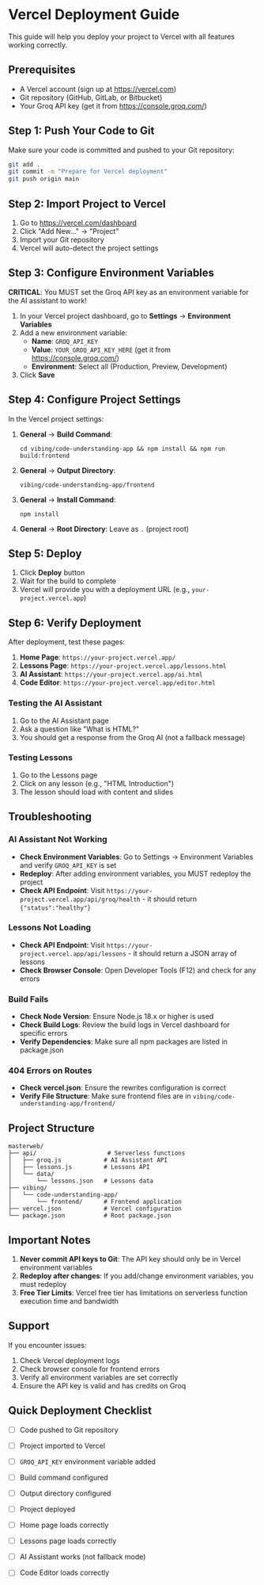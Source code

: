 # Vercel Deployment Guide

This guide will help you deploy your project to Vercel with all features working correctly.

## Prerequisites

- A Vercel account (sign up at https://vercel.com)
- Git repository (GitHub, GitLab, or Bitbucket)
- Your Groq API key (get it from https://console.groq.com/)

## Step 1: Push Your Code to Git

Make sure your code is committed and pushed to your Git repository:

```bash
git add .
git commit -m "Prepare for Vercel deployment"
git push origin main
```

## Step 2: Import Project to Vercel

1. Go to https://vercel.com/dashboard
2. Click "Add New..." → "Project"
3. Import your Git repository
4. Vercel will auto-detect the project settings

## Step 3: Configure Environment Variables

**CRITICAL**: You MUST set the Groq API key as an environment variable for the AI assistant to work!

1. In your Vercel project dashboard, go to **Settings** → **Environment Variables**
2. Add a new environment variable:
   - **Name**: `GROQ_API_KEY`
   - **Value**: `YOUR_GROQ_API_KEY_HERE` (get it from https://console.groq.com/)
   - **Environment**: Select all (Production, Preview, Development)
3. Click **Save**

## Step 4: Configure Project Settings

In the Vercel project settings:

1. **General** → **Build Command**: 
   ```
   cd vibing/code-understanding-app && npm install && npm run build:frontend
   ```

2. **General** → **Output Directory**: 
   ```
   vibing/code-understanding-app/frontend
   ```

3. **General** → **Install Command**: 
   ```
   npm install
   ```

4. **General** → **Root Directory**: Leave as `.` (project root)

## Step 5: Deploy

1. Click **Deploy** button
2. Wait for the build to complete
3. Vercel will provide you with a deployment URL (e.g., `your-project.vercel.app`)

## Step 6: Verify Deployment

After deployment, test these pages:

1. **Home Page**: `https://your-project.vercel.app/`
2. **Lessons Page**: `https://your-project.vercel.app/lessons.html`
3. **AI Assistant**: `https://your-project.vercel.app/ai.html`
4. **Code Editor**: `https://your-project.vercel.app/editor.html`

### Testing the AI Assistant

1. Go to the AI Assistant page
2. Ask a question like "What is HTML?"
3. You should get a response from the Groq AI (not a fallback message)

### Testing Lessons

1. Go to the Lessons page
2. Click on any lesson (e.g., "HTML Introduction")
3. The lesson should load with content and slides

## Troubleshooting

### AI Assistant Not Working

- **Check Environment Variables**: Go to Settings → Environment Variables and verify `GROQ_API_KEY` is set
- **Redeploy**: After adding environment variables, you MUST redeploy the project
- **Check API Endpoint**: Visit `https://your-project.vercel.app/api/groq/health` - it should return `{"status":"healthy"}`

### Lessons Not Loading

- **Check API Endpoint**: Visit `https://your-project.vercel.app/api/lessons` - it should return a JSON array of lessons
- **Check Browser Console**: Open Developer Tools (F12) and check for any errors

### Build Fails

- **Check Node Version**: Ensure Node.js 18.x or higher is used
- **Check Build Logs**: Review the build logs in Vercel dashboard for specific errors
- **Verify Dependencies**: Make sure all npm packages are listed in package.json

### 404 Errors on Routes

- **Check vercel.json**: Ensure the rewrites configuration is correct
- **Verify File Structure**: Make sure frontend files are in `vibing/code-understanding-app/frontend/`

## Project Structure

```
masterweb/
├── api/                    # Serverless functions
│   ├── groq.js            # AI Assistant API
│   ├── lessons.js         # Lessons API
│   └── data/
│       └── lessons.json   # Lessons data
├── vibing/
│   └── code-understanding-app/
│       └── frontend/      # Frontend application
├── vercel.json            # Vercel configuration
└── package.json           # Root package.json
```

## Important Notes

1. **Never commit API keys to Git**: The API key should only be in Vercel environment variables
2. **Redeploy after changes**: If you add/change environment variables, you must redeploy
3. **Free Tier Limits**: Vercel free tier has limitations on serverless function execution time and bandwidth

## Support

If you encounter issues:
1. Check Vercel deployment logs
2. Check browser console for frontend errors
3. Verify all environment variables are set correctly
4. Ensure the API key is valid and has credits on Groq

## Quick Deployment Checklist

- [ ] Code pushed to Git repository
- [ ] Project imported to Vercel
- [ ] `GROQ_API_KEY` environment variable added
- [ ] Build command configured
- [ ] Output directory configured
- [ ] Project deployed
- [ ] Home page loads correctly
- [ ] Lessons page loads correctly
- [ ] AI Assistant works (not fallback mode)
- [ ] Code Editor loads correctly

